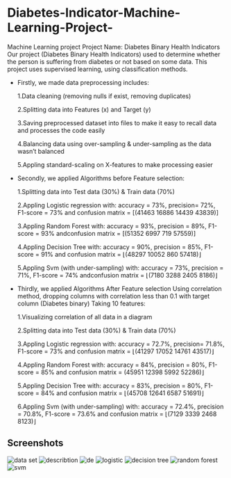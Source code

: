 # Diabetes-Indicator-Machine-Learning-Project-
 Machine Learning project
 Project Name: Diabetes Binary Health Indicators
 Our project (Diabetes Binary Health Indicators) used to determine whether the person is suffering from diabetes or not based on some data.
This project uses supervised learning, using classification methods.

- Firstly, we made data preprocessing includes: 

	1.Data cleaning (removing nulls if exist, removing duplicates)
	
	2.Splitting data into Features (x) and Target (y)
	
	3.Saving preprocessed dataset into files to make it easy to recall data and processes the code easily 
	
	4.Balancing data using over-sampling & under-sampling as the data wasn’t balanced 
	
	5.Appling standard-scaling on X-features to make processing easier 

- Secondly, we applied Algorithms before Feature selection:

	1.Splitting data into Test data (30%) & Train data (70%)
	
	2.Appling Logistic regression with: accuracy = 73%, precision= 72%, F1-score = 73% and confusion matrix = [(41463 16886 14439 43839)]
	
	3.Appling Random Forest with: accuracy = 93%, precision = 89%, F1-score = 93% andconfusion matrix = [(51352 6997 719 57559)] 
	
	4.Appling Decision Tree with: accuracy = 90%, precision = 85%, F1-score = 91% and confusion matrix = ⌊(48297 10052 860 57418)⌋
	
	5.Appling Svm (with under-sampling) with: accuracy = 73%, precision = 71%, F1-score = 74% andconfusion matrix = ⌊(7180 3288 2405 8186)⌋
	
- Thirdly, we applied Algorithms After Feature selection Using correlation method, dropping columns with correlation less than 0.1 with target column (Diabetes binary) Taking 10 features:

	1.Visualizing correlation of all data in a diagram 
	
	2.Splitting data into Test data (30%) & Train data (70%)
	
	3.Appling Logistic regression with: accuracy = 72.7%, precision= 71.8%, F1-score = 73% and confusion matrix = ⌊(41297 17052 14761 43517)⌋
	
	4.Appling Random Forest with: accuracy = 84%, precision = 80%, F1-score = 85% and confusion matrix = (45951 12398 5992 52286)⌋    
	
	5.Appling Decision Tree with: accuracy = 83%, precision = 80%, F1-score = 84% and confusion matrix = ⌊(45708 12641 6587 51691)⌋  
	
	6.Appling Svm (with under-sampling) with: accuracy = 72.4%, precision = 70.8%, F1-score = 73.6% and confusion matrix = ⌊(7129 3339 2468 8123)⌋

## Screenshots
![data set](https://user-images.githubusercontent.com/103465018/177391962-6f286d3f-1d7c-4069-b26e-02cfb759481d.PNG)
![describtion](https://user-images.githubusercontent.com/103465018/177391982-64f53610-4dc4-4761-b253-3a882fb277f8.PNG)
![de](https://user-images.githubusercontent.com/103465018/177391994-ab82841e-b112-47ac-850b-06e477913bc1.PNG)
![logistic](https://user-images.githubusercontent.com/103465018/177392010-f6cccedb-d332-4c73-b66d-bc5452267453.PNG)
![decision tree](https://user-images.githubusercontent.com/103465018/177392023-c2ce7e4e-cad9-43d7-bff4-5abd8affd835.PNG)
![random forest](https://user-images.githubusercontent.com/103465018/177392034-5ba586de-6fa6-4c6b-9a07-29c5c4c4260b.PNG)
![svm](https://user-images.githubusercontent.com/103465018/177392047-21361ec6-584d-42d4-8538-d2dd661b20d1.PNG)







